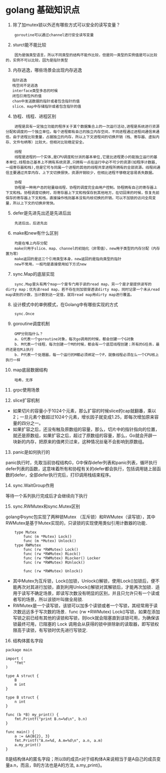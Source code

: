 # golang 基础知识点

1. 除了加mutex锁以外还有哪些方式可以安全的读写变量？
```
    goroutine可以通过channel进行安全读写变量
```

2. sturct能不能比较
```
    因为是强类型语言，所以不同类型的结构不能作比较，但是同一类型的实例值是可以比较的，实例不可以比较，因为是指针类型
```

3. 内存逃逸，哪些场景会出现内存逃逸
```
   指针逃逸
   栈空间不足逃逸
   interface类型多态的时候
   闭包引用包外的值
   chan中发送数据的指针或者包含指针的值
   slice、map中存储指针或者包含指针的值
```

4. 协程、线程、进程区别
```
    进程是具有一定独立功能的程序关于某个数据集合上的一次运行活动,进程是系统进行资源分配和调度的一个独立单位。每个进程都有自己的独立内存空间，不同进程通过进程间通信来通信。由于进程比较重量，占据独立的内存，所以上下文进程间的切换开销（栈、寄存器、虚拟内存、文件句柄等）比较大，但相对比较稳定安全。

    线程
    线程是进程的一个实体,是CPU调度和分派的基本单位,它是比进程更小的能独立运行的基本单位.线程自己基本上不拥有系统资源,只拥有一点在运行中必不可少的资源(如程序计数器,一组寄存器和栈),但是它可与同属一个进程的其他的线程共享进程所拥有的全部资源。线程间通信主要通过共享内存，上下文切换很快，资源开销较少，但相比进程不够稳定容易丢失数据。

    协程
    协程是一种用户态的轻量级线程，协程的调度完全由用户控制。协程拥有自己的寄存器上下文和栈。协程调度切换时，将寄存器上下文和栈保存到其他地方，在切回来的时候，恢复先前保存的寄存器上下文和栈，直接操作栈则基本没有内核切换的开销，可以不加锁的访问全局变量，所以上下文的切换非常快。
```

5.  defer是先进先出还是先进后出
```
    先进后出，后进先出
```

6. make和new有什么区别
```
    均是在堆上内存分配
    make只用于slice、map、channel的初始化（非零值），new用于类型的内存分配（内存置为零）
    make返回的是这三个引用类型本身，new返回的是指向类型的指针
    new不常用，一般均是直接使用如下方式new
```

7. sync.Map的底层实现
```
    sync.Map里头有两个map一个是专门用于读的read map，另一个是才是提供读写的dirty map；优先读read map，若不存在则加锁穿透读dirty map，同时记录一个未从read map读到的计数，当计数到达一定值，就将read map用dirty map进行覆盖。
```

8. 设计模式中的单例模式，在Golang中有哪些实现的方式
```
    sync.Once
```

9. goroutine调度机制
```
    GMP分别指什么？
    a. G代表一个goroutine对象，每次go调用的时候，都会创建一个G对象
    b. M代表一个线程，每次创建一个M的时候，都会有一个底层线程创建；所有的G任务，最终还是在M上执行
    b. P代表一个处理器，每一个运行的M都必须绑定一个P，就像线程必须在么一个CPU核上执行一样
```

10. map底层数据结构
```
    哈希，无序
```
11. grpc使用场景

12. slice扩容机制
* 如果切片的容量小于1024个元素，那么扩容的时候slice的cap就翻番，乘以2；一旦元素个数超过1024个元素，增长因子就变成1.25，即每次增加原来容量的四分之一。
* 如果扩容之后，还没有触及原数组的容量，那么，切片中的指针指向的位置，就还是原数组，如果扩容之后，超过了原数组的容量，那么，Go就会开辟一块新的内存，把原来的值拷贝过来，这种情况丝毫不会影响到原数组。

13. panic是如何执行的

panic执行时，先取当前协程结构G，G中保存defer列表和panic列表，循环执行defer列表的函数，这意味着所有和协程有关的defer都会执行，包括调用链上层函数的defer，全部defer执行完后，打印调用栈结束程序。

14. sync.WaitGroup作用

等待一个系列执行完成后才会继续向下执行

15. sync.RWMutex和sync.Mutex区别

golang中sync包实现了两种锁Mutex （互斥锁）和RWMutex（读写锁），其中RWMutex是基于Mutex实现的，只读锁的实现使用类似引用计数器的功能．
```
    type Mutex
        func (m *Mutex) Lock()
        func (m *Mutex) Unlock()
    type RWMutex
        func (rw *RWMutex) Lock()
        func (rw *RWMutex) RLock()
        func (rw *RWMutex) RLocker() Locker
        func (rw *RWMutex) RUnlock()

        func (rw *RWMutex) Unlock()
```
* 其中Mutex为互斥锁，Lock()加锁，Unlock()解锁，使用Lock()加锁后，便不能再次对其进行加锁，直到利用Unlock()解锁对其解锁后，才能再次加锁．适用于读写不确定场景，即读写次数没有明显的区别，并且只允许只有一个读或者写的场景，所以该锁叶叫做全局锁.
* RWMutex是一个读写锁，该锁可以加多个读锁或者一个写锁，其经常用于读次数远远多于写次数的场景．func (rw *RWMutex) Lock()写锁，如果在添加写锁之前已经有其他的读锁和写锁，则lock就会阻塞直到该锁可用，为确保该锁最终可用，已阻塞的 Lock 调用会从获得的锁中排除新的读取器，即写锁权限高于读锁，有写锁时优先进行写锁定.

16. 结构体匿名字段
```
package main
 
import (
	"fmt"
)
 
type A struct {
	B
	m int
}
 
type B struct {
	n int
}
 
func (b *B) my_print() {
	fmt.Printf("print B.n=%d\n", b.n)
}
 
func main() {
	a := &A{B{2}, 3}
	fmt.Printf("A.n=%d, A.m=%d\n", a.n, a.m)
	a.my_print()
}
```
B是结构体A的匿名字段；所以B的成员n对于结构体A来说相当于是A自己的成员变量a.n，而且，B的方法也是A的方法, a.my_print()。



